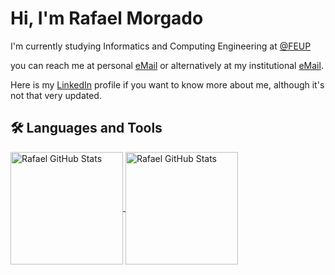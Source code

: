# Hi, I'm Rafael Morgado

I'm currently studying Informatics and Computing Engineering at [@FEUP](https://sigarra.up.pt/feup/pt/web_page.inicial)<br>

you can reach me at personal <a href="mailto:polimero656@gmail.com">eMail</a> or alternatively at my institutional  <a href="mailto:up201506449@vc.up.pt">eMail</a>.

Here is my <a href="https://www.linkedin.com/in/rafael-morgado-9540361b7/">LinkedIn</a> profile if you want to know more about me, although it's not that very updated.

## :hammer_and_wrench: Languages and Tools

<a href="https://github.com/anuraghazra/github-readme-stats">
  <img align="center"  height="180em" alt="Rafael GitHub Stats" src="https://github-readme-stats.vercel.app/api?username=tomatosauceguy&theme=outrun&count_private=true&show_icons=true" />
</a>
<a href="https://github.com/anuraghazra/convoychat">
  <img align="center"  height="180em" alt="Rafael GitHub Stats" src="https://github-readme-stats.vercel.app/api/top-langs/?username=tomatosauceguy&layout=compact&theme=outrun&langs_count=7" />
</a>

<!--
![tomatosauceguy's GitHub stats](https://github-readme-stats.vercel.app/api?username=tomatosauceguy&theme=outrun)


![Top Langs](https://github-readme-stats.vercel.app/api/top-langs/?username=tomatosauceguy&layout=compact&theme=outrun)
-->

<!--

**tomatosauceguy** is a ✨ _special_ ✨ repository because its `README.md` (this file) appears on your GitHub profile.


- 🔭 I’m currently working on ...
- 🌱 I’m currently learning ...
- 👯 I’m looking to collaborate on ...
- 🤔 I’m looking for help with ...
- 💬 Ask me about ...
- 📫 How to reach me: ...
- 😄 Pronouns: ...
- ⚡ Fun fact: ...
-->
